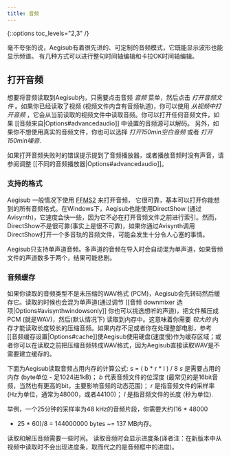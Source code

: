 ```yaml
---
title: 音频
---
```


{::options toc_levels="2,3" /}

毫不夸张的说，Aegisub有着很先进的、可定制的音频模式，它既能显示波形也能显示频谱。
有几种方式可以进行整句时间轴编辑和卡拉OK时间轴编辑。

## 打开音频 ##
想要将音频读取到Aegisub内，只需要点击音频 _音频_ 菜单，然后点击 _打开音频文件_ 。如果你已经读取了视频 (视频文件内含有音频轨道)，你可以使用  _从视频中打开音频_ ，它会从当前读取的视频文件中读取音频。你可以打开任何音频文件，如果 [[音频来自|Options#advancedaudio]] 中设置的音频源可以解码。
另外，如果你不想使用真实的音频文件，你也可以选择 _打开150min空白音频_ 或者 _打开150min噪音_.

如果打开音频失败时的错误提示提到了音频播放器，或者播放音频时没有声音，请参阅调整 [[不同的音频播放器|Options#advancedaudio]]。

### 支持的格式 ###
Aegisub 一般情况下使用 [FFMS2](https://github.com/FFMS/ffms2) 来打开音频，
它很可靠，基本可以打开你能想到的所有音频格式。在Windows下，Aegisub也能使用DirectShow (通过Avisynth)，它速度会快一些，因为它不必在打开音频文件之前进行索引。然而，DirectShow不是很可靠(事实上是很不可靠)，如果你通过Avisynth调用DirectShow打开一个多音轨的音频文件，可能会发生十分令人心塞的事情。

Aegisub只支持单声道音频。多声道的音频在导入时会自动混为单声道，如果音频文件的声道数多于两个，结果可能悲剧。

### 音频缓存 ###
如果你读取的音频类型不是未压缩的WAV格式 (PCM)，Aegisub会先转码然后缓存它。读取的时候也会混为单声道(通过调节 [[音频 downmixer
选项|Options#avisynthwindowsonly]] 你也可以挑选想听的声道)，把文件解压成 PCM (就是WAV)，然后(默认情况下) 读取到内存中。这意味着你需要 _较大的_  内存才能读取长度较长的压缩音频。如果内存不足或者你在处理整部电影，参考 [[音频缓存设置|Options#cache]]使Aegisub使用硬盘(速度慢)作为缓存区域；或者你可以在读取之前把压缩音频转成WAV格式，因为Aegisub直接读取WAV是不需要建立缓存的。

下面为Aegisub读取音频占用内存的计算公式:
    s = ( b * r * l ) / 8
_s_ 是需要占用的内存 (byte单位 - 足1024进1kB)；
_b_ 代表音频文件的位深度 (最常见的是16bit音频，当然也有更高的bit，主要影响音频的动态范围)；
_r_ 是指音频文件的采样率 (Hz为单位，通常为48000，或者44100)；
_l_ 是指音频文件的长度 (秒为单位).

举例，一个25分钟的采样率为48 kHz的音频片段，你需要大约(16 * 48000
* 25 * 60)/8 = 144000000 bytes ~= 137 MB内存。

读取和解压音频需要一些时间。
读取音频时会显示进度条(译者注：在新版本中从视频中读取时不会出现进度条，取而代之的是音频框中的进度)。
